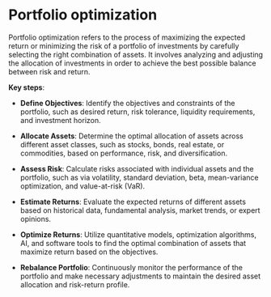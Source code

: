 # Portfolio optimization

Portfolio optimization refers to the process of maximizing the expected return or minimizing the risk of a portfolio of investments by carefully selecting the right combination of assets. It involves analyzing and adjusting the allocation of investments in order to achieve the best possible balance between risk and return.

**Key steps**:

* **Define Objectives**: Identify the objectives and constraints of the portfolio, such as desired return, risk tolerance, liquidity requirements, and investment horizon.

* **Allocate Assets**: Determine the optimal allocation of assets across different asset classes, such as stocks, bonds, real estate, or commodities, based on performance, risk, and diversification.

* **Assess Risk**: Calculate risks associated with individual assets and the portfolio, such as via volatility, standard deviation, beta, mean-variance optimization, and value-at-risk (VaR).

* **Estimate Returns**: Evaluate the expected returns of different assets based on historical data, fundamental analysis, market trends, or expert opinions.

* **Optimize Returns**: Utilize quantitative models, optimization algorithms, AI, and software tools to find the optimal combination of assets that maximize return based on the objectives.

* **Rebalance Portfolio**: Continuously monitor the performance of the portfolio and make necessary adjustments to maintain the desired asset allocation and risk-return profile.

